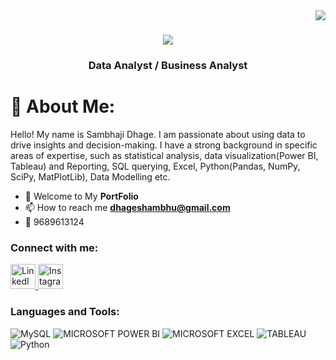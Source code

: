 <img align="right" src="https://visitor-badge.laobi.icu/badge?page_id=Sambhaji-Dhage.Sambhaji-Dhage" />


<h1 align="center">
    <img src="https://readme-typing-svg.herokuapp.com/?font=Righteous&size=35&center=true&vCenter=true&width=500&height=70&duration=4000&lines=Hi+There!+👋;+I'm+Sambhaji+Dhage!;" />
</h1>


<h3 align="center">Data Analyst / Business Analyst</h3>


# 💫 About Me:
Hello! My name is Sambhaji Dhage. I am passionate about using data to drive insights and decision-making. I have a strong background in specific areas of expertise, such as statistical analysis, data visualization(Power BI, Tableau) and Reporting, SQL querying, Excel, Python(Pandas, NumPy, SciPy, MatPlotLib), Data Modelling etc.


- 📄 Welcome to My **PortFolio**
- 📫 How to reach me **dhageshambhu@gmail.com**
- 📱 9689613124

<h3 align="left">Connect with me:</h3>
<p align="left">
<a href="https://linkedin.com/in/sambhaji-dhage">
  <img src="https://upload.wikimedia.org/wikipedia/commons/c/ca/LinkedIn_logo_initials.png" alt="LinkedIn" width="40" height="40">
</a>



<a href="https://www.instagram.com/___dumma___/">
  <img src="https://upload.wikimedia.org/wikipedia/commons/a/a5/Instagram_icon.png" alt="Instagram" width="40" height="40">
</a>



<h3 align="left">Languages and Tools:</h3>

![MySQL](https://img.shields.io/badge/MySql-%2300f.svg?style=plastic&logo=mysql&logoColor=white) ![MICROSOFT POWER BI](https://img.shields.io/badge/Power_BI-f3f110?style=plastic&logo=POWERBI&logoColor=0c0c0c) ![MICROSOFT EXCEL](https://img.shields.io/badge/MS_Excel-5be830?style=plastic&logo=excelI&logoColor=0c0c0c) ![TABLEAU](https://img.shields.io/badge/TABLEAU-ffffff?style=plastic&logo=TABLEAUI&logoColor=0c0c0c) ![Python](https://img.shields.io/badge/python-3670A0?style=plastic&logo=python&logoColor=ffdd54)






<!---
Sambhaji-Dhage/Sambhaji-Dhage is a ✨ special ✨ repository because its `README.md` (this file) appears on your GitHub profile.
You can click the Preview link to take a look at your changes.
--->
